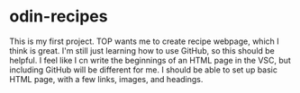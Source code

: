 # odin-recipes
This is my first project. TOP wants me to create  recipe webpage, which I think is great. I'm still just learning how to use GitHub, so this should be helpful.
I feel like I cn write the beginnings of an HTML page in the VSC, but including GitHub will be different for me.
I should be able to set up basic HTML page, with a few links, images, and headings.
